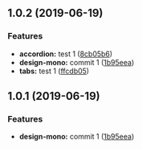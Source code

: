 <a name="1.0.2"></a>
## 1.0.2 (2019-06-19)


### Features

* **accordion:** test 1 ([8cb05b6](https://github.com/MansoorBashaBellary/design-mono/commit/8cb05b6))
* **design-mono:** commit 1 ([1b95eea](https://github.com/MansoorBashaBellary/design-mono/commit/1b95eea))
* **tabs:** test 1 ([ffcdb05](https://github.com/MansoorBashaBellary/design-mono/commit/ffcdb05))



<a name="1.0.1"></a>
## 1.0.1 (2019-06-19)


### Features

* **design-mono:** commit 1 ([1b95eea](https://github.com/MansoorBashaBellary/design-mono/commit/1b95eea))



